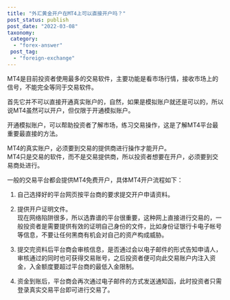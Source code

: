 ```yaml
---
title: "外汇黄金开户在MT4上可以直接开户吗？"
post_status: publish
post_date: "2022-03-08"
taxonomy:
 category: 
  - "forex-answer"
 post_tag: 
  - "foreign-exchange"
---
```


MT4是目前投资者使用最多的交易软件，主要功能是看市场行情，接收市场上的信号，不能完全等同于交易软件。  

首先它并不可以直接开通真实账户的，自然，如果是模拟账户就还是可以的，所以说MT4虽然可以开户，但仅限于开通模拟账户。  

开通模拟账户，可以帮助投资者了解市场，练习交易操作，这是了解MT4平台最重要最直接的方法。  

MT4的真实账户，必须要到交易的提供商进行操作才能开户。  
MT4只是交易的软件，而不是交易提供商，所以投资者想要在开户，必须要到交易商处进行。  

一般的交易平台都会提供MT4免费开户，具体MT4开户流程如下：

1. 自己选择好的平台网页按平台商的要求提交开户申请资料。  

2. 提供开户证明文件。  
现在网络陷阱很多，所以选靠谱的平台很重要，这种网上直接进行交易的，一般投资者是需要提供有效的证明自己身份的文件，比如身份证银行卡电子帐号等信息，不要让任何黑商有机会对自己的资产构成威胁。  

3. 提交完资料后平台商会审核信息，是否通过会以电子邮件的形式告知申请人，审核通过的同时也可获得交易账号，之后投资者便可向此交易账户内注入资金，入金额度要超过平台商的最低入金限制。  

5. 资金到账后，平台商会再次通过电子邮件的方式发送通知函，此时投资者只需登录真实交易平台即可进行交易了。
